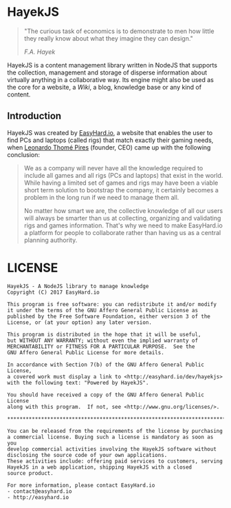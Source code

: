 # HayekJS

> "The curious task of economics is to demonstrate to men how little they really know about what they imagine they can design." 
>
> *F.A. Hayek*

HayekJS is a content management library written in NodeJS that supports the collection, management and storage of disperse information about virtually anything in a collaborative way. Its engine might also be used as the core for a website, a *Wiki*, a blog, knowledge base or any kind of content.

## Introduction

HayekJS was created by [EasyHard.io](http://easyhard.io), a website that enables the user to find PCs and laptops (called rigs) that match exactly their gaming needs, when [Leonardo Thomé Pires](http://twitter.com/piresl) (founder, CEO) came up with the following conclusion: 

> We as a company will never have all the knowledge required to include all games and all rigs (PCs and laptops) that exist in the world. While having a limited set of games and rigs may have been a viable short term solution to bootstrap the company, it certainly becomes a problem in the long run if we need to manage them all. 
>
> No matter how smart we are, the collective knowledge of all our users will always be smarter than us at collecting, organizing and validating rigs and games information. That's why we need to make EasyHard.io a platform for people to collaborate rather than having us as a central planning authority.



# LICENSE

    HayekJS - A NodeJS library to manage knowledge
    Copyright (C) 2017 EasyHard.io

    This program is free software: you can redistribute it and/or modify
    it under the terms of the GNU Affero General Public License as
    published by the Free Software Foundation, either version 3 of the
    License, or (at your option) any later version.

    This program is distributed in the hope that it will be useful,
    but WITHOUT ANY WARRANTY; without even the implied warranty of
    MERCHANTABILITY or FITNESS FOR A PARTICULAR PURPOSE.  See the
    GNU Affero General Public License for more details.

    In accordance with Section 7(b) of the GNU Affero General Public License,
    a covered work must display a link to <http://easyhard.io/dev/hayekjs> 
    with the following text: "Powered by HayekJS".

    You should have received a copy of the GNU Affero General Public License
    along with this program.  If not, see <http://www.gnu.org/licenses/>.

    **************************************************************************

    You can be released from the requirements of the license by purchasing
    a commercial license. Buying such a license is mandatory as soon as you
    develop commercial activities involving the HayekJS software without
    disclosing the source code of your own applications.
    These activities include: offering paid services to customers, serving
    HayekJS in a web application, shipping HayekJS with a closed
    source product.

    For more information, please contact EasyHard.io
    - contact@easyhard.io
    - http://easyhard.io

